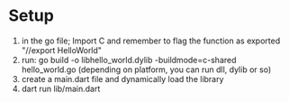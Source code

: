 # Setup

1. in the go file; Import C and remember to flag the function as exported "//export HelloWorld"
2. run: go build -o libhello_world.dylib -buildmode=c-shared hello_world.go (depending on platform, you can run dll, dylib or so)
3. create a main.dart file and dynamically load the library
4. dart run lib/main.dart
